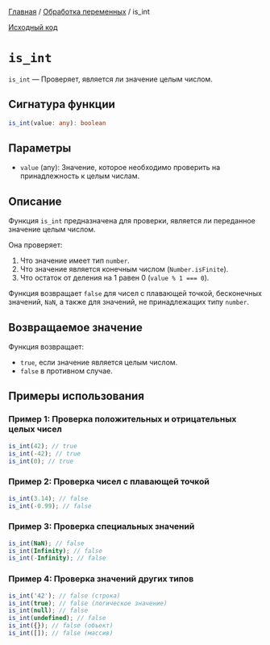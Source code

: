 [Главная](../../README.md) / [Обработка переменных](../variables.md) / is_int

[Исходный код](../../src/variables/is_int.mjs)

# `is_int`

`is_int` &mdash; Проверяет, является ли значение целым числом.

## Сигнатура функции

```ts
is_int(value: any): boolean
```

## Параметры

-   `value` (any): Значение, которое необходимо проверить на принадлежность к целым числам.

## Описание

Функция `is_int` предназначена для проверки, является ли переданное значение целым числом.

Она проверяет:

1. Что значение имеет тип `number`.
2. Что значение является конечным числом (`Number.isFinite`).
3. Что остаток от деления на 1 равен 0 (`value % 1 === 0`).

Функция возвращает `false` для чисел с плавающей точкой, бесконечных значений, `NaN`, а также для
значений, не принадлежащих типу `number`.

## Возвращаемое значение

Функция возвращает:

-   `true`, если значение является целым числом.
-   `false` в противном случае.

## Примеры использования

### Пример 1: Проверка положительных и отрицательных целых чисел

```js
is_int(42); // true
is_int(-42); // true
is_int(0); // true
```

### Пример 2: Проверка чисел с плавающей точкой

```js
is_int(3.14); // false
is_int(-0.99); // false
```

### Пример 3: Проверка специальных значений

```js
is_int(NaN); // false
is_int(Infinity); // false
is_int(-Infinity); // false
```

### Пример 4: Проверка значений других типов

```js
is_int('42'); // false (строка)
is_int(true); // false (логическое значение)
is_int(null); // false
is_int(undefined); // false
is_int({}); // false (объект)
is_int([]); // false (массив)
```
